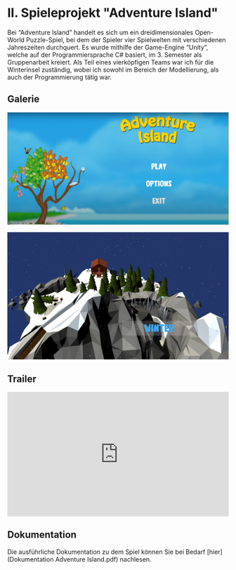 # II. Spieleprojekt "Adventure Island"
Bei “Adventure Island” handelt es sich um ein dreidimensionales Open-World Puzzle-Spiel, bei dem der Spieler vier Spielwelten mit verschiedenen Jahreszeiten durchquert. Es wurde mithilfe der Game-Engine “Unity”, welche auf der Programmiersprache C# basiert, im 3. Semester als Gruppenarbeit kreiert. 
Als Teil eines vierköpfigen Teams war ich für die Winterinsel zuständig, wobei ich sowohl im Bereich der Modellierung, als auch der Programmierung tätig war. 

## Galerie
![pic](zwei/Insel1.png)

![pic](zwei/Insel2.png)

## Trailer
<div style="position:relative;padding-bottom:56.25%;">
<iframe style="width:100%;height:100%;position:absolute;left:0px;top:0px;" width=100% height=100% src="https://youtube.com/embed/EVzEL-fg2vQ?start=223" frameborder="0"></iframe>
</div>

## Dokumentation
Die ausführliche Dokumentation zu dem Spiel können Sie bei Bedarf [hier](Dokumentation Adventure Island.pdf) nachlesen.
